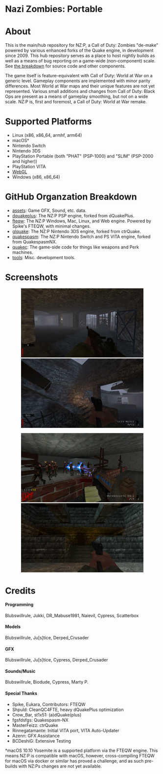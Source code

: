 # Nazi Zombies: Portable

# About
This is the main/hub repository for NZ:P, a Call of Duty: Zombies "de-make" powered by various enhanced forks of the Quake engine, in development since 2009. This hub repository serves as a place to host nightly builds as well as a means of bug reporting on a game-wide (non-component) scale. See [the breakdown](#github-organzation-breakdown) for source code and other components.

The game itself is feature-equivalent with Call of Duty: World at War on a generic level. Gameplay components are implemented with minor parity differences. Most World at War maps and their unique features are not yet represented. Various small additions and changes from Call of Duty: Black Ops are present as a means of gameplay smoothing, but not on a wide scale. NZ:P is, first and foremost, a Call of Duty: World at War remake.

# Supported Platforms
* Linux (x86, x86_64, armhf, arm64)
* macOS†
* Nintendo Switch
* Nintendo 3DS
* PlayStation Portable (both "PHAT" (PSP-1000) and "SLIM" (PSP-2000 and higher))
* PlayStation VITA
* [WebGL](https://nzp-team.github.io/latest/game.html)
* Windows (x86, x86_64)

# GitHub Organzation Breakdown
* [assets](https://github.com/nzp-team/assets): Game GFX, Sound, etc. data.
* [dquakeplus](https://github.com/nzp-team/dquakeplus): The NZ:P PSP engine, forked from dQuakePlus.
* [fteqw](https://github.com/nzp-team/fteqw): The NZ:P Windows, Mac, Linux, and Web engine. Powered by Spike's FTEQW, with minimal changes.
* [glquake](https://github.com/nzp-team/glquake): The NZ:P Nintendo 3DS engine, forked from ctrQuake.
* [quakespasm](https://github.com/nzp-team/quakespasm): The NZ:P Nintendo Switch and PS VITA engine, forked from QuakespasmNX.
* [quakec](https://github.com/nzp-team/quakec): The game-side code for things like weapons and Perk machines.
* [tools](https://github.com/nzp-team/tools): Misc. development tools.

# Screenshots

<center>
    <p float="left">
        <img src="screenshots/0.webp" width="400" />
        <img src="screenshots/1.webp" width="400" /> 
    </p>
    <p float="left">
        <img src="screenshots/2.webp" width="400" />
        <img src="screenshots/3.webp" width="400" /> 
    </p>
</center>

# Credits

#### Programming
Blubswillrule, Jukki, DR_Mabuse1981, Naievil, Cypress, Scatterbox

#### Models
Blubswillrule, Ju\[s]tice, Derped_Crusader

#### GFX
Blubswillrule, Ju\[s]tice, Cypress, Derped_Crusader

#### Sounds/Music
Blubswillrule, Biodude, Cypress, Marty P.

#### Special Thanks
* Spike, Eukara, Contributors: FTEQW
* Shpuld: CleanQC4FTE, heavy dQuakePlus optimization
* Crow_Bar, st1x51: (a)dQuake(plus)
* fgsfdsfgs: Quakespasm-NX
* MasterFeizz: ctrQuake
* Rinnegatamante: Initial VITA port, VITA Auto-Updater
* Azenn: GFX Assistance
* BCDeshiG: Extensive Testing

†macOS 10.10 Yosemite is a supported platform via the FTEQW engine. This means NZ:P is compatible with macOS, however, cross-compiling FTEQW for macOS via docker or similar has proved a challenge, and as such pre-builds with NZ:Ps changes are not yet available.
